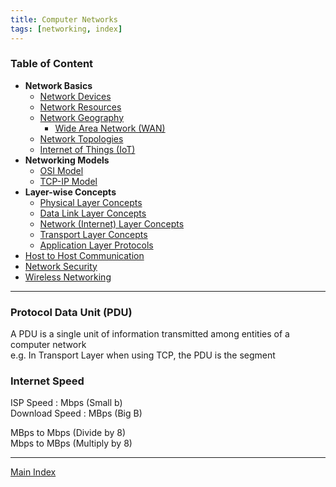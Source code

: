 ```yaml
---
title: Computer Networks
tags: [networking, index]
---
```


### Table of Content

* **Network Basics**
	* [Network Devices](Network%20Devices/Network%20Devices.md)
	* [Network Resources](Network%20Basics/Network%20Resources.md)
	* [Network Geography](Network%20Basics/Network%20Geography.md)
		* [Wide Area Network (WAN)](WAN%20%28Wide%20Area%20Network%29/Wide%20Area%20Network%20%28WAN%29.md)
	* [Network Topologies](Network%20Basics/Network%20Topologies.md)
	* [Internet of Things (IoT)](Network%20Basics/Internet%20of%20Things%20(IoT).md)
* **Networking Models**
	* [OSI Model](Network%20Models/OSI%20Model.md)
	* [TCP-IP Model](Network%20Models/TCP-IP%20Model.md)
* **Layer-wise Concepts**
	* [Physical Layer Concepts](Layer-wise%20Concepts/Physical%20Layer%20Concepts/Physical%20Layer%20Concepts.md)
	* [Data Link Layer Concepts](Layer-wise%20Concepts/Data%20Link%20Layer%20Concepts/Data%20Link%20Layer%20Concepts.md)
	* [Network (Internet) Layer Concepts](Layer-wise%20Concepts/Network%20(Internet)%20Layer%20Concepts/Network%20(Internet)%20Layer%20Concepts.md)
	* [Transport Layer Concepts](Layer-wise%20Concepts/Transport%20Layer%20Concepts/Transport%20Layer%20Concepts.md)
	* [Application Layer Protocols](Layer-wise%20Concepts/Application%20Layer%20Protocols/Application%20Layer%20Protocols.md)
* [Host to Host Communication](Network%20Basics/Host%20to%20Host%20Communication.md)
* [Network Security](Network%20Security/Network%20Security.md)
* [Wireless Networking](Wireless%20Networking/Wireless%20Networking.md)

---

### Protocol Data Unit (PDU)

A PDU is a single unit of information transmitted among entities of a computer network  
e.g. In Transport Layer when using TCP, the PDU is the segment 

### Internet Speed

ISP Speed : Mbps (Small b)  
Download Speed : MBps (Big B)

MBps to Mbps (Divide by 8)  
Mbps to MBps (Multiply by 8)

---

[Main Index](../Main%20Index.md)
